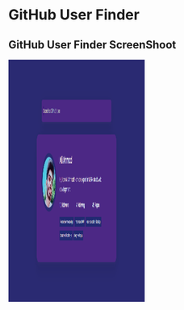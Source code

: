 # GitHub User Finder 



## GitHub User Finder ScreenShoot
<img src="screen.png" width=270 height=480>